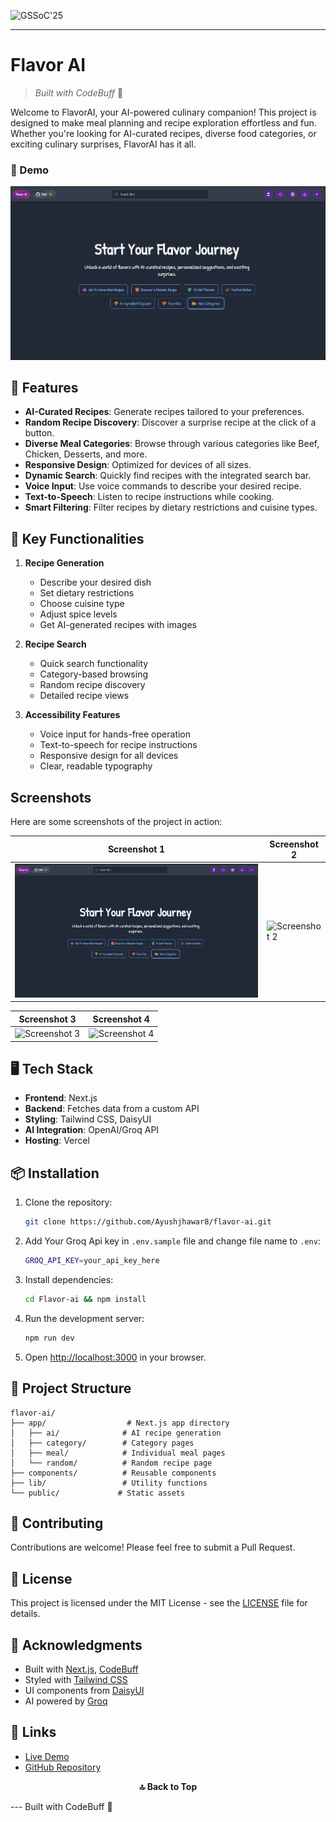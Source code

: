 ![GSSoC'25](https://img.shields.io/badge/GirlScript%20Summer%20of%20Code-2025-orange?style=for-the-badge)


---

# **Flavor AI**
> *Built with CodeBuff* 🚀

Welcome to FlavorAI, your AI-powered culinary companion! This project is designed to make meal planning and recipe exploration effortless and fun. Whether you're looking for AI-curated recipes, diverse food categories, or exciting culinary surprises, FlavorAI has it all.

### :movie_camera: Demo
[![YouTube](https://github.com/Ayushjhawar8/Flavor-ai/blob/main/app/screenshots/homepage.png)](https://www.youtube.com/watch?v=OYd8R6s_UZs)


## 🚀 Features

- **AI-Curated Recipes**: Generate recipes tailored to your preferences.
- **Random Recipe Discovery**: Discover a surprise recipe at the click of a button.
- **Diverse Meal Categories**: Browse through various categories like Beef, Chicken, Desserts, and more.
- **Responsive Design**: Optimized for devices of all sizes.
- **Dynamic Search**: Quickly find recipes with the integrated search bar.
- **Voice Input**: Use voice commands to describe your desired recipe.
- **Text-to-Speech**: Listen to recipe instructions while cooking.
- **Smart Filtering**: Filter recipes by dietary restrictions and cuisine types.

## 🎯 Key Functionalities

1. **Recipe Generation**
   - Describe your desired dish
   - Set dietary restrictions
   - Choose cuisine type
   - Adjust spice levels
   - Get AI-generated recipes with images

2. **Recipe Search**
   - Quick search functionality
   - Category-based browsing
   - Random recipe discovery
   - Detailed recipe views

3. **Accessibility Features**
   - Voice input for hands-free operation
   - Text-to-speech for recipe instructions
   - Responsive design for all devices
   - Clear, readable typography
  
   
## Screenshots

Here are some screenshots of the project in action:

| Screenshot 1 | Screenshot 2 |
|--------------|--------------|
| ![Screenshot 1](https://github.com/Ayushjhawar8/Flavor-ai/blob/main/app/screenshots/homepage.png) | ![Screenshot 2](https://github.com/Ayushjhawar8/Flavor-ai/blob/main/app/screenshots/aiGenerateRecipe.png) |

| Screenshot 3 | Screenshot 4 |
|--------------|--------------|
| ![Screenshot 3](https://github.com/Ayushjhawar8/Flavor-ai/blob/main/app/screenshots/Category.png) | ![Screenshot 4](https://github.com/Ayushjhawar8/Flavor-ai/blob/main/app/screenshots/RandomRecipe.png) |

## 🖥️ Tech Stack

- **Frontend**: Next.js
- **Backend**: Fetches data from a custom API
- **Styling**: Tailwind CSS, DaisyUI
- **AI Integration**: OpenAI/Groq API
- **Hosting**: Vercel

## 📦 Installation

1. Clone the repository:
   ```bash
   git clone https://github.com/Ayushjhawar8/flavor-ai.git
   ```

2. Add Your Groq Api key in `.env.sample` file and change file name to `.env`:
   ```bash
   GROQ_API_KEY=your_api_key_here
   ```

3. Install dependencies:
   ```bash
   cd Flavor-ai && npm install
   ```

4. Run the development server:
   ```bash
   npm run dev
   ```

5. Open [http://localhost:3000](http://localhost:3000) in your browser.

## 🎨 Project Structure

```
flavor-ai/
├── app/                  # Next.js app directory
│   ├── ai/              # AI recipe generation
│   ├── category/        # Category pages
│   ├── meal/            # Individual meal pages
│   └── random/          # Random recipe page
├── components/          # Reusable components
├── lib/                 # Utility functions
└── public/             # Static assets
```

## 🤝 Contributing

Contributions are welcome! Please feel free to submit a Pull Request.

## 📝 License

This project is licensed under the MIT License - see the [LICENSE](LICENSE) file for details.

## 🙏 Acknowledgments

- Built with [Next.js](https://nextjs.org/), [CodeBuff](https://www.codebuff.com/docs/help#getting-started-with-codebuff)
- Styled with [Tailwind CSS](https://tailwindcss.com/)
- UI components from [DaisyUI](https://daisyui.com/)
- AI powered by [Groq](https://groq.com/)

## 🔗 Links

- [Live Demo](https://flavor-ai-dish.netlify.app/)
- [GitHub Repository](https://github.com/Ayushjhawar8/flavor-ai)

<p align="center">
  <a href="/" style="text-decoration:none;">
    <strong>🔝 Back to Top</strong>
  </a>
</p>
---
Built with CodeBuff 🚀

